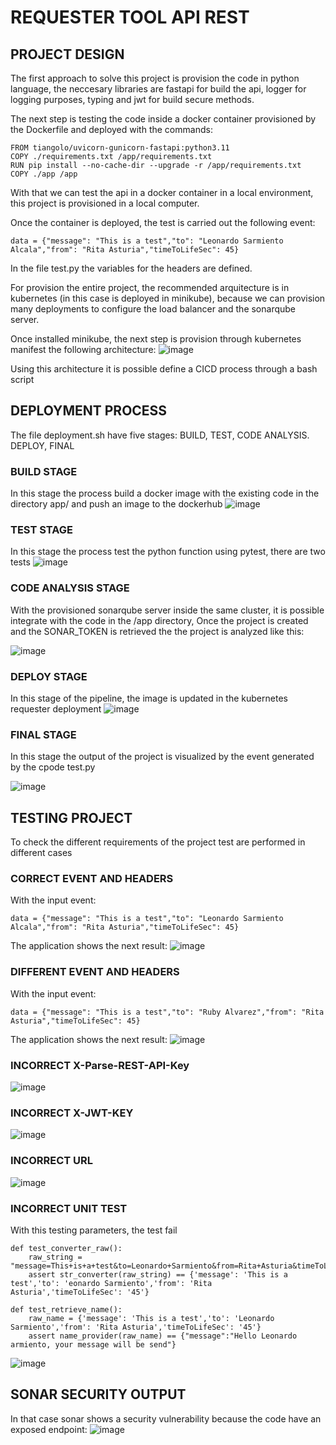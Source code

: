# REQUESTER TOOL API REST
## PROJECT DESIGN
The first approach to solve this project is provision the code in python language, the neccesary libraries are fastapi for build the api, logger for logging purposes, typing and jwt for build secure methods.

The next step is testing the code inside a docker container provisioned by the Dockerfile and deployed with the commands:
```
FROM tiangolo/uvicorn-gunicorn-fastapi:python3.11
COPY ./requirements.txt /app/requirements.txt
RUN pip install --no-cache-dir --upgrade -r /app/requirements.txt
COPY ./app /app
```
With that we can test the api in a docker container in a local environment, this project is provisioned in a local computer.

Once the container is deployed, the test is carried out the following event:

```
data = {"message": "This is a test","to": "Leonardo Sarmiento Alcala","from": "Rita Asturia","timeToLifeSec": 45}
```
In the file test.py  the variables for the headers are defined.

For provision the entire project, the recommended arquitecture is in kubernetes (in this case is deployed in minikube), because we can provision many deployments to configure the load balancer and the sonarqube server.

Once installed minikube, the next step is provision through kubernetes manifest the following architecture:
![image](https://user-images.githubusercontent.com/17441125/223327458-83678a6e-46b5-41e4-a93b-3947c8237934.png)

Using this architecture it is possible define a CICD process through a bash script

## DEPLOYMENT PROCESS
The file deployment.sh have five stages: BUILD, TEST, CODE ANALYSIS. DEPLOY, FINAL

### BUILD STAGE
In this stage the process build a docker image with the existing code in the directory app/ and push an image to the dockerhub
![image](https://user-images.githubusercontent.com/17441125/223328515-5b4779f2-334f-44c6-8be0-b2f6e3447b0d.png)

### TEST STAGE
In this stage the process test the python function using pytest, there are two tests
![image](https://user-images.githubusercontent.com/17441125/223328561-2837eefd-4e88-48e6-9758-5d2bfe026fe2.png)

### CODE ANALYSIS STAGE
With the provisioned sonarqube server inside the same cluster, it is possible integrate with the code in the /app directory, Once the project is created and the SONAR_TOKEN is retrieved the the project is analyzed like this:

![image](https://user-images.githubusercontent.com/17441125/223328996-fd6751dc-6904-4ffa-a48e-8de683dd38b2.png)

### DEPLOY STAGE
In this stage of the pipeline, the image is updated in the kubernetes requester deployment
![image](https://user-images.githubusercontent.com/17441125/223329264-22f06d4b-33eb-45e1-8c30-12708174201a.png)

### FINAL STAGE
In this stage the output of the project is visualized by the event generated by the cpode test.py

![image](https://user-images.githubusercontent.com/17441125/223329604-9626aba4-7ab7-4f25-b300-4c9e4f693532.png)

## TESTING PROJECT
To check the different requirements of the project test are performed in different cases
### CORRECT EVENT AND HEADERS
With the input event:
```
data = {"message": "This is a test","to": "Leonardo Sarmiento Alcala","from": "Rita Asturia","timeToLifeSec": 45}
```
The application shows the next result:
![image](https://user-images.githubusercontent.com/17441125/223329604-9626aba4-7ab7-4f25-b300-4c9e4f693532.png)
### DIFFERENT EVENT AND HEADERS

With the input event:
```
data = {"message": "This is a test","to": "Ruby Alvarez","from": "Rita Asturia","timeToLifeSec": 45}
```
The application shows the next result:
![image](https://user-images.githubusercontent.com/17441125/223330325-ec304013-8630-4f3b-9873-f13bf0f192a5.png)

### INCORRECT X-Parse-REST-API-Key
![image](https://user-images.githubusercontent.com/17441125/223330560-931996a1-718f-4582-90c4-36069cc1142b.png)

### INCORRECT X-JWT-KEY
![image](https://user-images.githubusercontent.com/17441125/223330657-a8c2be26-5369-4bab-9896-1e1d51b83831.png)
### INCORRECT URL
![image](https://user-images.githubusercontent.com/17441125/223330772-f44f39fd-e11c-4392-baf8-0d9ab44987cb.png)
### INCORRECT UNIT TEST
With this testing parameters, the test fail
```
def test_converter_raw():
    raw_string = "message=This+is+a+test&to=Leonardo+Sarmiento&from=Rita+Asturia&timeToLifeSec=45"
    assert str_converter(raw_string) == {'message': 'This is a test','to': 'eonardo Sarmiento','from': 'Rita Asturia','timeToLifeSec': '45'}

def test_retrieve_name():
    raw_name = {'message': 'This is a test','to': 'Leonardo Sarmiento','from': 'Rita Asturia','timeToLifeSec': '45'}
    assert name_provider(raw_name) == {"message":"Hello Leonardo armiento, your message will be send"}

```
![image](https://user-images.githubusercontent.com/17441125/223331307-a0f0c4b7-9a90-4d9f-8755-36ccb03e4ef8.png)

## SONAR SECURITY OUTPUT
In that case sonar shows a security vulnerability because the code have an exposed endpoint:
![image](https://user-images.githubusercontent.com/17441125/223331709-36cbca46-5d70-4223-9384-6ccfadf117a1.png)


